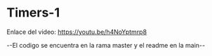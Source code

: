 # Timers-1

Enlace del video: https://youtu.be/h4NoYptmrp8

*-*-El codigo se encuentra en la rama master y el readme en la main-*-*
